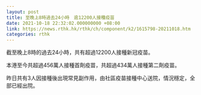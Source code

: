 ```yaml
---
layout: post
title: 至晚上8時過去24小時　逾12200人接種疫苗
date: 2021-10-18 22:32:02.000000000 +08:00
link: https://news.rthk.hk/rthk/ch/component/k2/1615798-20211018.htm
categories: rthk
---
```


截至晚上8時的過去24小時，共有超過12200人接種新冠疫苗。

本港至今共超過456萬人接種首劑疫苗，共超過434萬人接種第二劑疫苗。

昨日共有3人因接種後出現常見副作用，由社區疫苗接種中心送院，情況穩定，全部已經出院。
